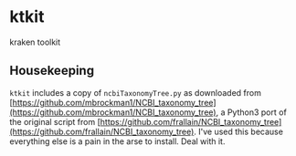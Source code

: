 # ktkit
kraken toolkit

## Housekeeping

`ktkit` includes a copy of `ncbiTaxonomyTree.py` as downloaded from [https://github.com/mbrockman1/NCBI_taxonomy_tree](https://github.com/mbrockman1/NCBI_taxonomy_tree), a Python3 port of the original script from [https://github.com/frallain/NCBI_taxonomy_tree](https://github.com/frallain/NCBI_taxonomy_tree). I've used this because everything else is a pain in the arse to install. Deal with it.
